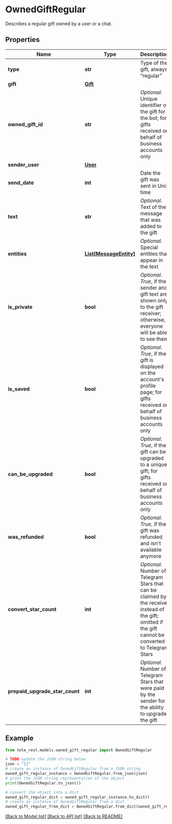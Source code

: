 # OwnedGiftRegular

Describes a regular gift owned by a user or a chat.

## Properties

Name | Type | Description | Notes
------------ | ------------- | ------------- | -------------
**type** | **str** | Type of the gift, always “regular” | [default to 'regular']
**gift** | [**Gift**](Gift.md) |  | 
**owned_gift_id** | **str** | *Optional*. Unique identifier of the gift for the bot; for gifts received on behalf of business accounts only | [optional] 
**sender_user** | [**User**](User.md) |  | [optional] 
**send_date** | **int** | Date the gift was sent in Unix time | 
**text** | **str** | *Optional*. Text of the message that was added to the gift | [optional] 
**entities** | [**List[MessageEntity]**](MessageEntity.md) | *Optional*. Special entities that appear in the text | [optional] 
**is_private** | **bool** | *Optional*. *True*, if the sender and gift text are shown only to the gift receiver; otherwise, everyone will be able to see them | [optional] [default to True]
**is_saved** | **bool** | *Optional*. *True*, if the gift is displayed on the account&#39;s profile page; for gifts received on behalf of business accounts only | [optional] [default to True]
**can_be_upgraded** | **bool** | *Optional*. *True*, if the gift can be upgraded to a unique gift; for gifts received on behalf of business accounts only | [optional] [default to True]
**was_refunded** | **bool** | *Optional*. *True*, if the gift was refunded and isn&#39;t available anymore | [optional] [default to True]
**convert_star_count** | **int** | *Optional*. Number of Telegram Stars that can be claimed by the receiver instead of the gift; omitted if the gift cannot be converted to Telegram Stars | [optional] 
**prepaid_upgrade_star_count** | **int** | *Optional*. Number of Telegram Stars that were paid by the sender for the ability to upgrade the gift | [optional] 

## Example

```python
from tele_rest.models.owned_gift_regular import OwnedGiftRegular

# TODO update the JSON string below
json = "{}"
# create an instance of OwnedGiftRegular from a JSON string
owned_gift_regular_instance = OwnedGiftRegular.from_json(json)
# print the JSON string representation of the object
print(OwnedGiftRegular.to_json())

# convert the object into a dict
owned_gift_regular_dict = owned_gift_regular_instance.to_dict()
# create an instance of OwnedGiftRegular from a dict
owned_gift_regular_from_dict = OwnedGiftRegular.from_dict(owned_gift_regular_dict)
```
[[Back to Model list]](../README.md#documentation-for-models) [[Back to API list]](../README.md#documentation-for-api-endpoints) [[Back to README]](../README.md)


